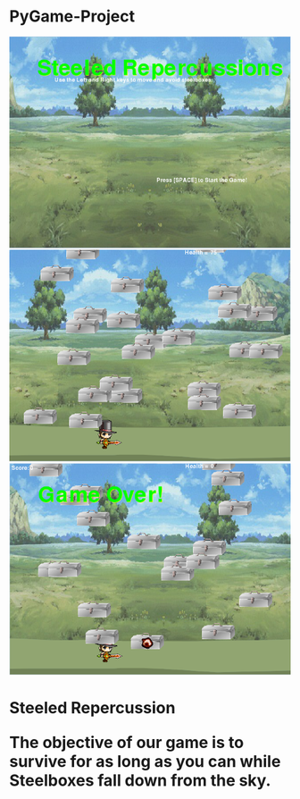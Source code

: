 # PyGame-Project
<img src = "https://github.com/ohern8893/PyGame-Project/blob/master/Game%20Plan/Capture%20Title.PNG">
<img src = "https://github.com/ohern8893/PyGame-Project/blob/master/Game%20Plan/Capture%20Pt1.PNG">
<img src = "https://github.com/ohern8893/PyGame-Project/blob/master/Game%20Plan/Capture%20Game%20Over.PNG">
<h1> Steeled Repercussion
<p> The objective of our game is to survive for as long as you can while Steelboxes fall down from the sky.</p>
